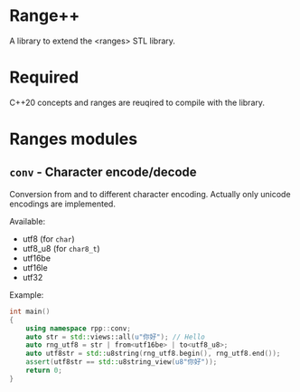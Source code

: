 # Range++

A library to extend the \<ranges\> STL library.

# Required

C++20 concepts and ranges are reuqired to compile with the library.

# Ranges modules

## `conv` - Character encode/decode

Conversion from and to different character encoding. Actually only unicode encodings are implemented.

Available: 
* utf8 (for `char`)
* utf8_u8 (for `char8_t`)
* utf16be
* utf16le
* utf32

Example:

```cpp
int main()
{
    using namespace rpp::conv;
    auto str = std::views::all(u"你好"); // Hello
    auto rng_utf8 = str | from<utf16be> | to<utf8_u8>;
    auto utf8str = std::u8string(rng_utf8.begin(), rng_utf8.end());
    assert(utf8str == std::u8string_view(u8"你好"));
    return 0;
}
```